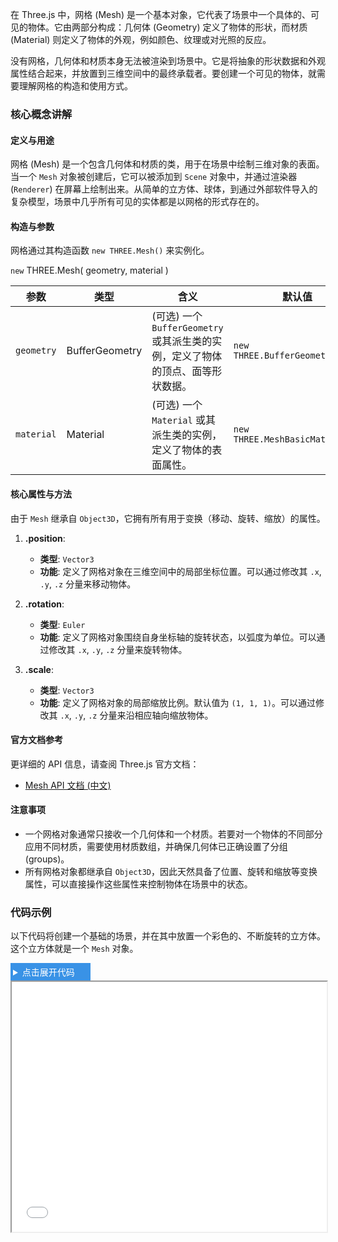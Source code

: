 在 Three.js 中，网格 (Mesh) 是一个基本对象，它代表了场景中一个具体的、可见的物体。它由两部分构成：几何体 (Geometry) 定义了物体的形状，而材质 (Material) 则定义了物体的外观，例如颜色、纹理或对光照的反应。

没有网格，几何体和材质本身无法被渲染到场景中。它是将抽象的形状数据和外观属性结合起来，并放置到三维空间中的最终承载者。要创建一个可见的物体，就需要理解网格的构造和使用方式。

### 核心概念讲解

#### 定义与用途

网格 (Mesh) 是一个包含几何体和材质的类，用于在场景中绘制三维对象的表面。当一个 `Mesh` 对象被创建后，它可以被添加到 `Scene` 对象中，并通过渲染器 (`Renderer`) 在屏幕上绘制出来。从简单的立方体、球体，到通过外部软件导入的复杂模型，场景中几乎所有可见的实体都是以网格的形式存在的。

#### 构造与参数

网格通过其构造函数 `new THREE.Mesh()` 来实例化。

`new` THREE.Mesh( geometry, material )

| 参数       | 类型           | 含义                                                                            | 默认值                          |
| ---------- | -------------- | ------------------------------------------------------------------------------- | ------------------------------- |
| `geometry` | BufferGeometry | (可选) 一个 `BufferGeometry` 或其派生类的实例，定义了物体的顶点、面等形状数据。 | `new THREE.BufferGeometry()`    |
| `material` | Material       | (可选) 一个 `Material` 或其派生类的实例，定义了物体的表面属性。                 | `new THREE.MeshBasicMaterial()` |

#### 核心属性与方法

由于 `Mesh` 继承自 `Object3D`，它拥有所有用于变换（移动、旋转、缩放）的属性。

1. **.position**:

   - **类型**: `Vector3`
   - **功能**: 定义了网格对象在三维空间中的局部坐标位置。可以通过修改其 `.x`, `.y`, `.z` 分量来移动物体。

2. **.rotation**:

   - **类型**: `Euler`
   - **功能**: 定义了网格对象围绕自身坐标轴的旋转状态，以弧度为单位。可以通过修改其 `.x`, `.y`, `.z` 分量来旋转物体。

3. **.scale**:

   - **类型**: `Vector3`
   - **功能**: 定义了网格对象的局部缩放比例。默认值为 `(1, 1, 1)`。可以通过修改其 `.x`, `.y`, `.z` 分量来沿相应轴向缩放物体。

#### 官方文档参考

更详细的 API 信息，请查阅 Three.js 官方文档：

- [Mesh API 文档 (中文)](https://threejs.org/docs/#api/zh/objects/Mesh "null")

#### 注意事项

- 一个网格对象通常只接收一个几何体和一个材质。若要对一个物体的不同部分应用不同材质，需要使用材质数组，并确保几何体已正确设置了分组 (groups)。
- 所有网格对象都继承自 `Object3D`，因此天然具备了位置、旋转和缩放等变换属性，可以直接操作这些属性来控制物体在场景中的状态。

### 代码示例

以下代码将创建一个基础的场景，并在其中放置一个彩色的、不断旋转的立方体。这个立方体就是一个 `Mesh` 对象。

<details>
  <summary style="color: #fff;background:#3992e6;padding: 4px;width: 120px;cursor:pointer;">点击展开代码</summary>

```js
<!DOCTYPE html>
<html lang="zh">
<head>
    <meta charset="UTF-8">
    <meta name="viewport" content="width=device-width, initial-scale=1.0">
    <title>Three.js 网格(Mesh)示例</title>
    <style>
        body { margin: 0; }
        canvas { display: block; }
    </style>
</head>
<body>
    <script type="importmap">
        {
            "imports": {
                "three": "https://unpkg.com/three@0.160.0/build/three.module.js"
            }
        }
    </script>
    <script type="module">
        // 导入 Three.js
        import * as THREE from 'three';

        // 1. 初始化场景 (Scene)
        const scene = new THREE.Scene();
        scene.background = new THREE.Color(0x111111); // 设置场景背景色

        // 2. 初始化相机 (Camera)
        const camera = new THREE.PerspectiveCamera(75, window.innerWidth / window.innerHeight, 0.1, 1000);
        camera.position.z = 5; // 将相机向后移动，以便观察物体

        // 3. 初始化渲染器 (Renderer)
        const renderer = new THREE.WebGLRenderer({ antialias: true });
        renderer.setSize(window.innerWidth, window.innerHeight);
        document.body.appendChild(renderer.domElement);

        // --- 核心步骤：创建网格 (Mesh) ---

        // 4. 创建几何体 (Geometry) - 定义物体的形状
        // 创建一个 1x1x1 的立方体几何体
        const geometry = new THREE.BoxGeometry(1.5, 1.5, 1.5);

        // 5. 创建材质 (Material) - 定义物体的外观
        // 创建一个基础网格材质，并设置颜色为橙色
        const material = new THREE.MeshBasicMaterial({ color: 0xffa500 });

        // 6. 创建网格 (Mesh) - 将几何体和材质组合成一个物体
        const cube = new THREE.Mesh(geometry, material);

        // 7. 将网格添加到场景中
        scene.add(cube);
        // 渲染场景
        renderer.render(scene, camera);
    </script>
</body>
</html>
```

</details>
<iframe src="step1/mesh/demo.html" width="100%" height="400"></iframe>
